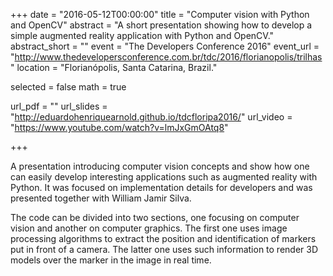 +++
date = "2016-05-12T00:00:00"
title = "Computer vision with Python and OpenCV"
abstract = "A short presentation showing how to develop a simple augmented reality application with Python and OpenCV."
abstract_short = ""
event = "The Developers Conference 2016"
event_url = "http://www.thedevelopersconference.com.br/tdc/2016/florianopolis/trilhas"
location = "Florianópolis, Santa Catarina, Brazil."

selected = false
math = true

url_pdf = ""
url_slides = "http://eduardohenriquearnold.github.io/tdcfloripa2016/"
url_video = "https://www.youtube.com/watch?v=lmJxGmOAtq8"

+++

A presentation introducing computer vision concepts and show how one can easily develop interesting applications such as augmented reality with Python. It was focused on implementation details for developers and was presented together with William Jamir Silva.

The code can be divided into two sections, one focusing on computer vision and another on computer graphics. The first one uses image processing algorithms to extract the position and identification of markers put in front of a camera. The latter one uses such information to render 3D models over the marker in the image in real time.
